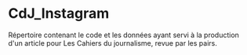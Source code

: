 # CdJ_Instagram
Répertoire contenant le code et les données ayant servi à la production d'un article pour Les Cahiers du journalisme, revue par les pairs.
